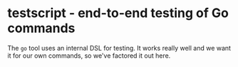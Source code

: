 # testscript - end-to-end testing of Go commands

The `go` tool uses an internal DSL for testing. It works really well and we
want it for our own commands, so we've factored it out here.
